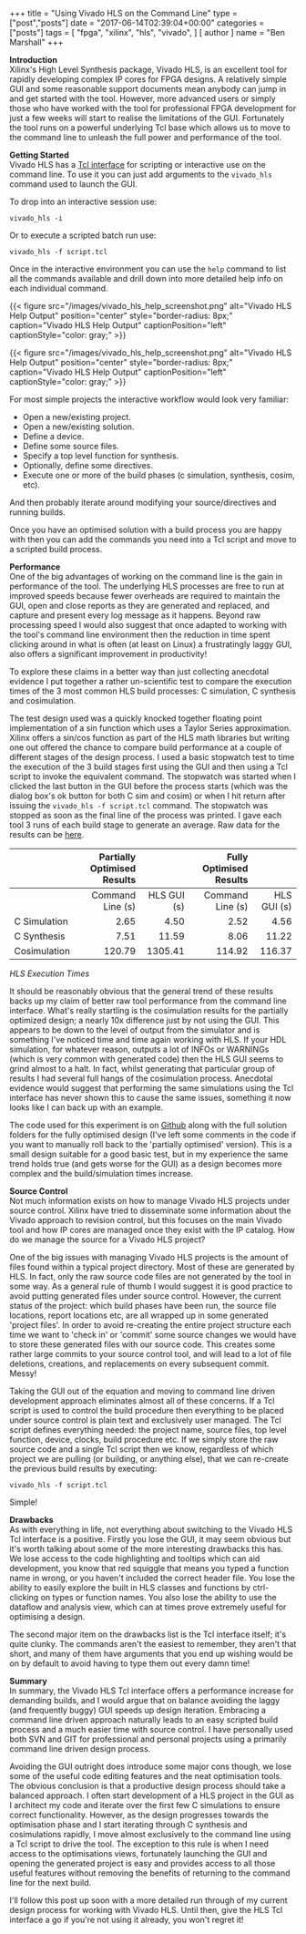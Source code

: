 +++
title = "Using Vivado HLS on the Command Line"
type = ["post","posts"]
date =  "2017-06-14T02:39:04+00:00"
categories = ["posts"]
tags = [
  "fpga",
  "xilinx",
  "hls",
  "vivado",
]
[ author ]
  name = "Ben Marshall"
+++

**Introduction**  
Xilinx's High Level Synthesis package, Vivado HLS, is an excellent tool for rapidly developing complex IP cores for FPGA designs. A relatively simple GUI and some reasonable support documents mean anybody can jump in and get started with the tool. However, more advanced users or simply those who have worked with the tool for professional FPGA development for just a few weeks will start to realise the limitations of the GUI. Fortunately the tool runs on a powerful underlying Tcl base which allows us to move to the command line to unleash the full power and performance of the tool.

**Getting Started**  
Vivado HLS has a [Tcl interface](https://www.xilinx.com/video/hardware/using-the-vivado-hls-tcl-interface.html) for scripting or interactive use on the command line. To use it you can just add arguments to the `vivado_hls` command used to launch the GUI.

To drop into an interactive session use:

```
vivado_hls -i
```

Or to execute a scripted batch run use:

```
vivado_hls -f script.tcl
```

Once in the interactive environment you can use the `help` command to list all the commands available and drill down into more detailed help info on each individual command.

{{< figure src="/images/vivado_hls_help_screenshot.png" alt="Vivado HLS Help Output" position="center" style="border-radius: 8px;"
caption="Vivado HLS Help Output" captionPosition="left" captionStyle="color: gray;" >}}

{{< figure src="/images/vivado_hls_help_screenshot.png" alt="Vivado HLS Help Output" position="center" style="border-radius: 8px;" caption="Vivado HLS Help Output" captionPosition="left" captionStyle="color: gray;" >}}

For most simple projects the interactive workflow would look very familiar:

  * Open a new/existing project.
  * Open a new/existing solution.
  * Define a device.
  * Define some source files.
  * Specify a top level function for synthesis.
  * Optionally, define some directives.
  * Execute one or more of the build phases (c simulation, synthesis, cosim, etc).

And then probably iterate around modifying your source/directives and running builds.

Once you have an optimised solution with a build process you are happy with then you can add the commands you need into a Tcl script and move to a scripted build process.

**Performance**  
One of the big advantages of working on the command line is the gain in performance of the tool. The underlying HLS processes are free to run at improved speeds because fewer overheads are required to maintain the GUI, open and close reports as they are generated and replaced, and capture and present every log message as it happens. Beyond raw processing speed I would also suggest that once adapted to working with the tool's command line environment then the reduction in time spent clicking around in what is often (at least on Linux) a frustratingly laggy GUI, also offers a significant improvement in productivity!

To explore these claims in a better way than just collecting anecdotal evidence I put together a rather un-scientific test to compare the execution times of the 3 most common HLS build processes: C simulation, C synthesis and cosimulation.

The test design used was a quickly knocked together floating point implementation of a sin function which uses a Taylor Series approximation. Xilinx offers a sin/cos function as part of the HLS math libraries but writing one out offered the chance to compare build performance at a couple of different stages of the design process. I used a basic stopwatch test to time the execution of the 3 build stages first using the GUI and then using a Tcl script to invoke the equivalent command. The stopwatch was started when I clicked the last button in the GUI before the process starts (which was the dialog box's ok button for both C sim and cosim) or when I hit return after issuing the `vivado_hls -f script.tcl` command. The stopwatch was stopped as soon as the final line of the process was printed. I gave each tool 3 runs of each build stage to generate an average. Raw data for the results can be [here](https://github.com/benjmarshall/hls_scratchpad/blob/master/hls_cmd_line_testing/perf_results.md).

|             | Partially Optimised Results |            | Fully Optimised Results |             |
|-------------|----------------------------:|-----------:|------------------------:|------------:|
|             |Command Line (s)             | HLS GUI (s)|Command Line (s)          |HLS GUI (s) |
|C Simulation |2.65|4.50|2.52|4.56|
|C Synthesis  |7.51|11.59|8.06|11.22|
|Cosimulation |120.79|1305.41|114.92|116.37|
*HLS Execution Times*

It should be reasonably obvious that the general trend of these results backs up my claim of better raw tool performance from the command line interface. What's really startling is the cosimulation results for the partially optimized design; a nearly 10x difference just by not using the GUI. This appears to be down to the level of output from the simulator and is something I've noticed time and time again working with HLS. If your HDL simulation, for whatever reason, outputs a lot of INFOs or WARNINGs (which is very common with generated code) then the HLS GUI seems to grind almost to a halt. In fact, whilst generating that particular group of results I had several full hangs of the cosimulation process. Anecdotal evidence would suggest that performing the same simulations using the Tcl interface has never shown this to cause the same issues, something it now looks like I can back up with an example.

The code used for this experiment is on [Github]("https://github.com/benjmarshall/hls_scratchpad/tree/master/hls_cmd_line_testing") along with the full solution folders for the fully optimised design (I've left some comments in the code if you want to manually roll back to the 'partially optimised' version). This is a small design suitable for a good basic test, but in my experience the same trend holds true (and gets worse for the GUI) as a design becomes more complex and the build/simulation times increase.

**Source Control**  
Not much information exists on how to manage Vivado HLS projects under source control. Xilinx have tried to disseminate some information about the Vivado approach to revision control, but this focuses on the main Vivado tool and how IP cores are managed once they exist with the IP catalog. How do we manage the source for a Vivado HLS project?

One of the big issues with managing Vivado HLS projects is the amount of files found within a typical project directory. Most of these are generated by HLS. In fact, only the raw source code files are not generated by the tool in some way. As a general rule of thumb I would suggest it is good practice to avoid putting generated files under source control. However, the current status of the project: which build phases have been run, the source file locations, report locations etc, are all wrapped up in some generated 'project files'. In order to avoid re-creating the entire project structure each time we want to 'check in' or 'commit' some source changes we would have to store these generated files with our source code. This creates some rather large commits to your source control tool, and will lead to a lot of file deletions, creations, and replacements on every subsequent commit. Messy!

Taking the GUI out of the equation and moving to command line driven development approach eliminates almost all of these concerns. If a Tcl script is used to control the build procedure then everything to be placed under source control is plain text and exclusively user managed. The Tcl script defines everything needed: the project name, source files, top level function, device, clocks, build procedure etc. If we simply store the raw source code and a single Tcl script then we know, regardless of which project we are pulling (or building, or anything else), that we can re-create the previous build results by executing:

```
vivado_hls -f script.tcl
```

Simple!

**Drawbacks**  
As with everything in life, not everything about switching to the Vivado HLS Tcl interface is a positive. Firstly you lose the GUI, it may seem obvious but it's worth talking about some of the more interesting drawbacks this has. We lose access to the code highlighting and tooltips which can aid development, you know that red squiggle that means you typed a function name in wrong, or you haven't included the correct header file. You lose the ability to easily explore the built in HLS classes and functions by ctrl-clicking on types or function names. You also lose the ability to use the dataflow and analysis view, which can at times prove extremely useful for optimising a design.

The second major item on the drawbacks list is the Tcl interface itself; it's quite clunky. The commands aren't the easiest to remember, they aren't that short, and many of them have arguments that you end up wishing would be on by default to avoid having to type them out every damn time!

**Summary**  
In summary, the Vivado HLS Tcl interface offers a performance increase for demanding builds, and I would argue that on balance avoiding the laggy (and frequently buggy) GUI speeds up design iteration. Embracing a command line driven approach naturally leads to an easy scripted build process and a much easier time with source control. I have personally used both SVN and GIT for professional and personal projects using a primarily command line driven design process.

Avoiding the GUI outright does introduce some major cons though, we lose some of the useful code editing features and the neat optimisation tools. The obvious conclusion is that a productive design process should take a balanced approach. I often start development of a HLS project in the GUI as I architect my code and iterate over the first few C simulations to ensure correct functionality. However, as the design progresses towards the optimisation phase and I start iterating through C synthesis and cosimulations rapidly, I move almost exclusively to the command line using a Tcl script to drive the tool. The exception to this rule is when I need access to the optimisations views, fortunately launching the GUI and opening the generated project is easy and provides access to all those useful features without removing the benefits of returning to the command line for the next build.

I'll follow this post up soon with a more detailed run through of my current design process for working with Vivado HLS. Until then, give the HLS Tcl interface a go if you're not using it already, you won't regret it!
